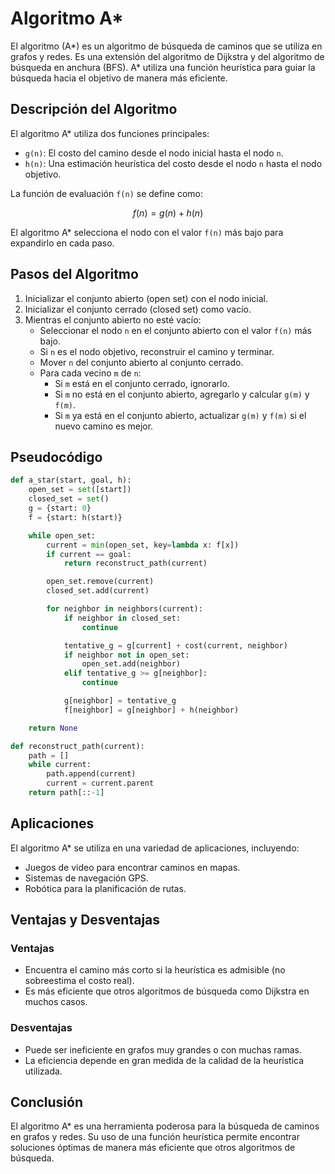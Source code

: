 
# Algoritmo A*

El algoritmo (A*) es un algoritmo de búsqueda de caminos que se utiliza en grafos y redes. Es una extensión del algoritmo de Dijkstra y del algoritmo de búsqueda en anchura (BFS). A* utiliza una función heurística para guiar la búsqueda hacia el objetivo de manera más eficiente.

## Descripción del Algoritmo

El algoritmo A* utiliza dos funciones principales:

- `g(n)`: El costo del camino desde el nodo inicial hasta el nodo `n`.
- `h(n)`: Una estimación heurística del costo desde el nodo `n` hasta el nodo objetivo.

La función de evaluación `f(n)` se define como:

```math
f(n) = g(n) + h(n)
```

El algoritmo A* selecciona el nodo con el valor `f(n)` más bajo para expandirlo en cada paso.

## Pasos del Algoritmo

1. Inicializar el conjunto abierto (open set) con el nodo inicial.
2. Inicializar el conjunto cerrado (closed set) como vacío.
3. Mientras el conjunto abierto no esté vacío:
   - Seleccionar el nodo `n` en el conjunto abierto con el valor `f(n)` más bajo.
   - Si `n` es el nodo objetivo, reconstruir el camino y terminar.
   - Mover `n` del conjunto abierto al conjunto cerrado.
   - Para cada vecino `m` de `n`:
     - Si `m` está en el conjunto cerrado, ignorarlo.
     - Si `m` no está en el conjunto abierto, agregarlo y calcular `g(m)` y `f(m)`.
     - Si `m` ya está en el conjunto abierto, actualizar `g(m)` y `f(m)` si el nuevo camino es mejor.

## Pseudocódigo

```python
def a_star(start, goal, h):
    open_set = set([start])
    closed_set = set()
    g = {start: 0}
    f = {start: h(start)}

    while open_set:
        current = min(open_set, key=lambda x: f[x])
        if current == goal:
            return reconstruct_path(current)

        open_set.remove(current)
        closed_set.add(current)

        for neighbor in neighbors(current):
            if neighbor in closed_set:
                continue

            tentative_g = g[current] + cost(current, neighbor)
            if neighbor not in open_set:
                open_set.add(neighbor)
            elif tentative_g >= g[neighbor]:
                continue

            g[neighbor] = tentative_g
            f[neighbor] = g[neighbor] + h(neighbor)

    return None

def reconstruct_path(current):
    path = []
    while current:
        path.append(current)
        current = current.parent
    return path[::-1]
```

## Aplicaciones

El algoritmo A* se utiliza en una variedad de aplicaciones, incluyendo:

- Juegos de video para encontrar caminos en mapas.
- Sistemas de navegación GPS.
- Robótica para la planificación de rutas.

## Ventajas y Desventajas

### Ventajas

- Encuentra el camino más corto si la heurística es admisible (no sobreestima el costo real).
- Es más eficiente que otros algoritmos de búsqueda como Dijkstra en muchos casos.

### Desventajas

- Puede ser ineficiente en grafos muy grandes o con muchas ramas.
- La eficiencia depende en gran medida de la calidad de la heurística utilizada.

## Conclusión

El algoritmo A* es una herramienta poderosa para la búsqueda de caminos en grafos y redes. Su uso de una función heurística permite encontrar soluciones óptimas de manera más eficiente que otros algoritmos de búsqueda.
